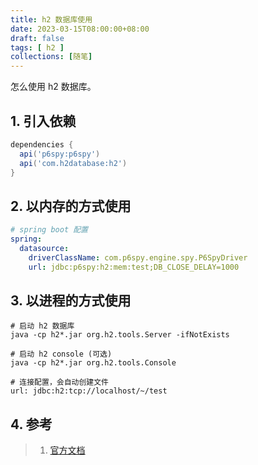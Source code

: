 ```yaml
---
title: h2 数据库使用
date: 2023-03-15T08:00:00+08:00
draft: false
tags: [ h2 ]
collections: [随笔]
---
```


怎么使用 h2 数据库。

## 1. 引入依赖

```groovy
dependencies {
  api('p6spy:p6spy')
  api('com.h2database:h2')
}

```

## 2. 以内存的方式使用

```yaml
# spring boot 配置
spring:
  datasource:
    driverClassName: com.p6spy.engine.spy.P6SpyDriver
    url: jdbc:p6spy:h2:mem:test;DB_CLOSE_DELAY=1000

```

## 3. 以进程的方式使用

```shell
# 启动 h2 数据库
java -cp h2*.jar org.h2.tools.Server -ifNotExists

# 启动 h2 console (可选)
java -cp h2*.jar org.h2.tools.Console

# 连接配置，会自动创建文件
url: jdbc:h2:tcp://localhost/~/test
```

## 4. 参考

> 1. [官方文档](http://www.h2database.com/html/tutorial.html#using_server)